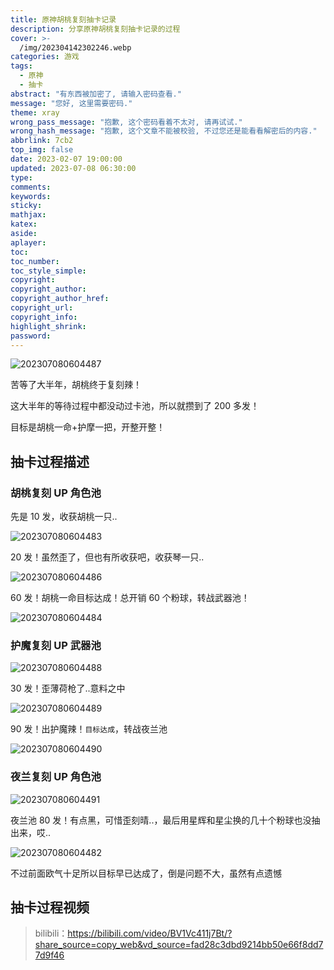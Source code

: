 ```yaml
---
title: 原神胡桃复刻抽卡记录
description: 分享原神胡桃复刻抽卡记录的过程
cover: >-
  /img/202304142302246.webp
categories: 游戏
tags:
  - 原神
  - 抽卡
abstract: "有东西被加密了, 请输入密码查看."
message: "您好, 这里需要密码."
theme: xray
wrong_pass_message: "抱歉, 这个密码看着不太对, 请再试试."
wrong_hash_message: "抱歉, 这个文章不能被校验, 不过您还是能看看解密后的内容."
abbrlink: 7cb2
top_img: false
date: 2023-02-07 19:00:00
updated: 2023-07-08 06:30:00
type:
comments:
keywords:
sticky:
mathjax:
katex:
aside:
aplayer:
toc:
toc_number:
toc_style_simple:
copyright:
copyright_author:
copyright_author_href:
copyright_url:
copyright_info:
highlight_shrink:
password:
---
```


![202307080604487](/img/202307080604487.webp)

苦等了大半年，胡桃终于复刻辣！

这大半年的等待过程中都没动过卡池，所以就攒到了 200 多发！

目标是胡桃一命+护摩一把，开整开整！

## 抽卡过程描述

### 胡桃复刻 UP 角色池

先是 10 发，收获胡桃一只..

![202307080604483](/img/202307080604483.webp)

20 发！虽然歪了，但也有所收获吧，收获琴一只..

![202307080604486](/img/202307080604486.webp)

60 发！胡桃一命目标达成！总开销 60 个粉球，转战武器池！

![202307080604484](/img/202307080604484.webp)

### 护魔复刻 UP 武器池

![202307080604488](/img/202307080604488.webp)

30 发！歪薄荷枪了..意料之中

![202307080604489](/img/202307080604489.webp)

90 发！出护魔辣！`目标达成`，转战夜兰池

![202307080604490](/img/202307080604490.webp)

### 夜兰复刻 UP 角色池

![202307080604491](/img/202307080604491.webp)

夜兰池 80 发！有点黑，可惜歪刻晴..，最后用星辉和星尘换的几十个粉球也没抽出来，哎..

![202307080604482](/img/202307080604482.webp)

不过前面欧气十足所以目标早已达成了，倒是问题不大，虽然有点遗憾

## 抽卡过程视频

> bilibili：https://bilibili.com/video/BV1Vc411j7Bt/?share_source=copy_web&vd_source=fad28c3dbd9214bb50e66f8dd77d9f46
